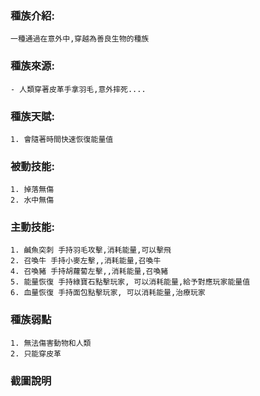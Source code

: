 ### 種族介紹:
```
一種通過在意外中,穿越為善良生物的種族
```

### 種族來源:
```
- 人類穿著皮革手拿羽毛,意外摔死....
```

### 種族天賦:
```
1. 會隨著時間快速恢復能量值
```

### 被動技能:
```
1. 掉落無傷
2. 水中無傷
```

### 主動技能:
```
1. 鹹魚突刺 手持羽毛攻擊,消耗能量,可以擊飛
2. 召喚牛 手持小麥左擊,,消耗能量,召喚牛
4. 召喚豬 手持胡蘿蔔左擊,,消耗能量,召喚豬
5. 能量恢復 手持綠寶石點擊玩家, 可以消耗能量,給予對應玩家能量值
6. 血量恢復 手持面包點擊玩家, 可以消耗能量,治療玩家
```

### 種族弱點
```
1. 無法傷害動物和人類
2. 只能穿皮革
```

### 截圖說明

